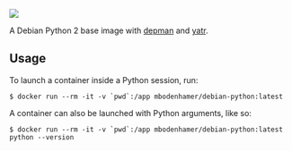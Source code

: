 [//]: # (-*- markdown -*-)

[![](https://travis-ci.org/mbodenhamer/docker-debian-python.svg?branch=master)](https://travis-ci.org/mbodenhamer/docker-debian-python)

A Debian Python 2 base image with [depman](https://github.com/mbodenhamer/depman) and [yatr](https://github.com/mbodenhamer/yatr).

## Usage

To launch a container inside a Python session, run:

    $ docker run --rm -it -v `pwd`:/app mbodenhamer/debian-python:latest


A container can also be launched with Python arguments, like so:

    $ docker run --rm -it -v `pwd`:/app mbodenhamer/debian-python:latest python --version